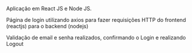 Aplicação em React JS e Node JS.

Página de login utilizando axios para fazer requisições HTTP do frontend (reactjs) para o backend (nodejs)

Validação de email e senha realizados, confirmando o Login e realizando Logout
